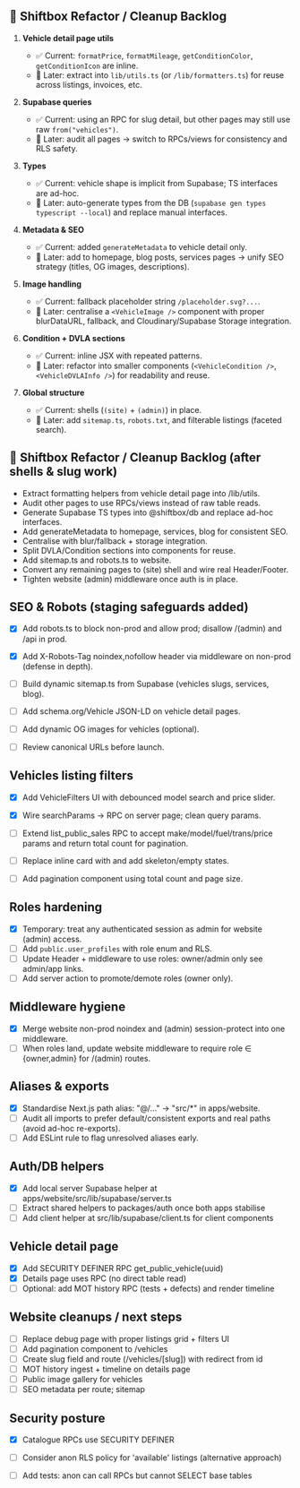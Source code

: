 
## 🔧 Shiftbox Refactor / Cleanup Backlog
1. **Vehicle detail page utils**  
   - ✅ Current: `formatPrice`, `formatMileage`, `getConditionColor`, `getConditionIcon` are inline.  
   - 📌 Later: extract into `lib/utils.ts` (or `/lib/formatters.ts`) for reuse across listings, invoices, etc.  

2. **Supabase queries**  
   - ✅ Current: using an RPC for slug detail, but other pages may still use raw `from("vehicles")`.  
   - 📌 Later: audit all pages → switch to RPCs/views for consistency and RLS safety.  

3. **Types**  
   - ✅ Current: vehicle shape is implicit from Supabase; TS interfaces are ad-hoc.  
   - 📌 Later: auto-generate types from the DB (`supabase gen types typescript --local`) and replace manual interfaces.  

4. **Metadata & SEO**  
   - ✅ Current: added `generateMetadata` to vehicle detail only.  
   - 📌 Later: add to homepage, blog posts, services pages → unify SEO strategy (titles, OG images, descriptions).  

5. **Image handling**  
   - ✅ Current: fallback placeholder string `/placeholder.svg?...`.  
   - 📌 Later: centralise a `<VehicleImage />` component with proper blurDataURL, fallback, and Cloudinary/Supabase Storage integration.  

6. **Condition + DVLA sections**  
   - ✅ Current: inline JSX with repeated patterns.  
   - 📌 Later: refactor into smaller components (`<VehicleCondition />`, `<VehicleDVLAInfo />`) for readability and reuse.  

7. **Global structure**  
   - ✅ Current: shells (`(site)` + `(admin)`) in place.  
   - 📌 Later: add `sitemap.ts`, `robots.txt`, and filterable listings (faceted search).  


## 🔧 Shiftbox Refactor / Cleanup Backlog (after shells & slug work)
- Extract formatting helpers from vehicle detail page into /lib/utils.
- Audit other pages to use RPCs/views instead of raw table reads.
- Generate Supabase TS types into @shiftbox/db and replace ad-hoc interfaces.
- Add generateMetadata to homepage, services, blog for consistent SEO.
- Centralise <VehicleImage/> with blur/fallback + storage integration.
- Split DVLA/Condition sections into components for reuse.
- Add sitemap.ts and robots.ts to website.
- Convert any remaining pages to (site) shell and wire real Header/Footer.
- Tighten website (admin) middleware once auth is in place.

## SEO & Robots (staging safeguards added)
- [x] Add robots.ts to block non-prod and allow prod; disallow /(admin) and /api in prod.
- [x] Add X-Robots-Tag noindex,nofollow header via middleware on non-prod (defense in depth).
- [ ] Build dynamic sitemap.ts from Supabase (vehicles slugs, services, blog).
- [ ] Add schema.org/Vehicle JSON-LD on vehicle detail pages.
- [ ] Add dynamic OG images for vehicles (optional).
- [ ] Review canonical URLs before launch.


## Vehicles listing filters
- [x] Add VehicleFilters UI with debounced model search and price slider.
- [x] Wire searchParams → RPC on server page; clean query params.
- [ ] Extend list_public_sales RPC to accept make/model/fuel/trans/price params and return total count for pagination.
- [ ] Replace inline card with <VehicleCard/> and add skeleton/empty states.
- [ ] Add pagination component using total count and page size.


## Roles hardening
- [x] Temporary: treat any authenticated session as admin for website (admin) access.
- [ ] Add `public.user_profiles` with role enum and RLS.
- [ ] Update Header + middleware to use roles: owner/admin only see admin/app links.
- [ ] Add server action to promote/demote roles (owner only).

## Middleware hygiene
- [x] Merge website non-prod noindex and (admin) session-protect into one middleware.
- [ ] When roles land, update website middleware to require role ∈ {owner,admin} for /(admin) routes.

## Aliases & exports
- [x] Standardise Next.js path alias: "@/..." -> "src/*" in apps/website.
- [ ] Audit all imports to prefer default/consistent exports and real paths (avoid ad-hoc re-exports).
- [ ] Add ESLint rule to flag unresolved aliases early.

## Auth/DB helpers
- [x] Add local server Supabase helper at apps/website/src/lib/supabase/server.ts
- [ ] Extract shared helpers to packages/auth once both apps stabilise
- [ ] Add client helper at src/lib/supabase/client.ts for client components

## Vehicle detail page
- [x] Add SECURITY DEFINER RPC get_public_vehicle(uuid)
- [x] Details page uses RPC (no direct table read)
- [ ] Optional: add MOT history RPC (tests + defects) and render timeline

## Website cleanups / next steps
- [ ] Replace debug page with proper listings grid + filters UI
- [ ] Add pagination component to /vehicles
- [ ] Create slug field and route (/vehicles/[slug]) with redirect from id
- [ ] MOT history ingest + timeline on details page
- [ ] Public image gallery for vehicles
- [ ] SEO metadata per route; sitemap

## Security posture
- [x] Catalogue RPCs use SECURITY DEFINER
- [ ] Consider anon RLS policy for 'available' listings (alternative approach)
- [ ] Add tests: anon can call RPCs but cannot SELECT base tables

